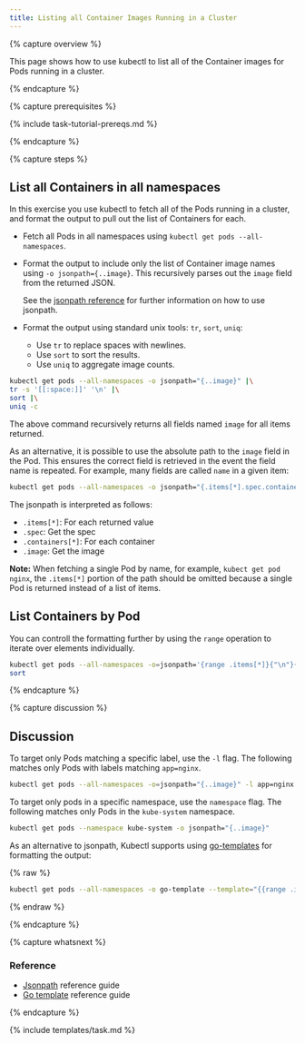 ```yaml
---
title: Listing all Container Images Running in a Cluster
---
```


{% capture overview %}

This page shows how to use kubectl to list all of the Container images
for Pods running in a cluster.

{% endcapture %}

{% capture prerequisites %}

{% include task-tutorial-prereqs.md %}

{% endcapture %}

{% capture steps %}

## List all Containers in all namespaces

In this exercise you use kubectl to fetch all of the Pods
running in a cluster, and format the output to pull out the list
of Containers for each.

- Fetch all Pods in all namespaces using `kubectl get pods --all-namespaces`.

- Format the output to include only the list of Container image names
  using `-o jsonpath={..image}`.  This recursively parses out the
  `image` field from the returned JSON.
  
  See the [jsonpath reference](/docs/user-guide/jsonpath/)
  for further information on how to use jsonpath.
    
- Format the output using standard unix tools: `tr`, `sort`, `uniq`:
  - Use `tr` to replace spaces with newlines.
  - Use `sort` to sort the results.
  - Use `uniq` to aggregate image counts.

```sh
kubectl get pods --all-namespaces -o jsonpath="{..image}" |\
tr -s '[[:space:]]' '\n' |\
sort |\
uniq -c
```

The above command recursively returns all fields named `image`
for all items returned.

As an alternative, it is possible to use the absolute path to the `image`
field in the Pod. This ensures the correct field is retrieved
in the event the field name is repeated. For example,
many fields are called `name` in a given item:

```sh
kubectl get pods --all-namespaces -o jsonpath="{.items[*].spec.containers[*].image}"
```

The jsonpath is interpreted as follows:

- `.items[*]`: For each returned value
- `.spec`: Get the spec
- `.containers[*]`: For each container
- `.image`: Get the image

**Note:** When fetching a single Pod by name, for example, `kubect get pod nginx`,
the `.items[*]` portion of the path should be omitted because a single
Pod is returned instead of a list of items.

## List Containers by Pod

You can controll the formatting further by using the `range` operation to
iterate over elements individually.

```sh
kubectl get pods --all-namespaces -o=jsonpath='{range .items[*]}{"\n"}{.metadata.name}{":\t"}{range .spec.containers[*]}{.image}{", "}{end}{end}' |\
sort
```

{% endcapture %}

{% capture discussion %}

## Discussion

To target only Pods matching a specific label, use the `-l` flag.  The
following matches only Pods with labels matching `app=nginx`.

```sh
kubectl get pods --all-namespaces -o=jsonpath="{..image}" -l app=nginx
```

To target only pods in a specific namespace, use the `namespace` flag. The
following matches only Pods in the `kube-system` namespace.

```sh
kubectl get pods --namespace kube-system -o jsonpath="{..image}"
```

As an alternative to jsonpath, Kubectl supports using [go-templates](https://golang.org/pkg/text/template/)
for formatting the output:

{% raw %}
```sh
kubectl get pods --all-namespaces -o go-template --template="{{range .items}}{{range .spec.containers}}{{.image}} {{end}}{{end}}"
```
{% endraw %}

{% endcapture %}

{% capture whatsnext %}

### Reference

* [Jsonpath](/docs/user-guide/jsonpath/) reference guide
* [Go template](https://golang.org/pkg/text/template/) reference guide

{% endcapture %}

{% include templates/task.md %}
